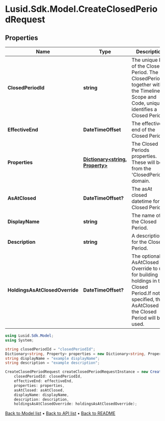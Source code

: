 # Lusid.Sdk.Model.CreateClosedPeriodRequest

## Properties

Name | Type | Description | Notes
------------ | ------------- | ------------- | -------------
**ClosedPeriodId** | **string** | The unique Id of the Closed Period. The ClosedPeriodId, together with the Timeline Scope and Code, uniquely identifies a Closed Period | 
**EffectiveEnd** | **DateTimeOffset** | The effective end of the Closed Period | [optional] 
**Properties** | [**Dictionary&lt;string, Property&gt;**](Property.md) | The Closed Periods properties. These will be from the &#39;ClosedPeriod&#39; domain. | [optional] 
**AsAtClosed** | **DateTimeOffset?** | The asAt closed datetime for the Closed Period | [optional] 
**DisplayName** | **string** | The name of the Closed Period. | [optional] 
**Description** | **string** | A description for the Closed Period. | [optional] 
**HoldingsAsAtClosedOverride** | **DateTimeOffset?** | The optional AsAtClosed Override to use for building holdings in the Closed Period.If not specified, the AsAtClosed on the Closed Period will be used. | [optional] 

```csharp
using Lusid.Sdk.Model;
using System;

string closedPeriodId = "closedPeriodId";
Dictionary<string, Property> properties = new Dictionary<string, Property>();
string displayName = "example displayName";
string description = "example description";

CreateClosedPeriodRequest createClosedPeriodRequestInstance = new CreateClosedPeriodRequest(
    closedPeriodId: closedPeriodId,
    effectiveEnd: effectiveEnd,
    properties: properties,
    asAtClosed: asAtClosed,
    displayName: displayName,
    description: description,
    holdingsAsAtClosedOverride: holdingsAsAtClosedOverride);
```

[Back to Model list](../README.md#documentation-for-models) &#8226; [Back to API list](../README.md#documentation-for-api-endpoints) &#8226; [Back to README](../README.md)
